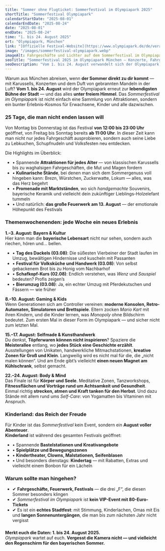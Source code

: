 ```yaml
---
title: "Sommer ohne Flugticket: Sommerfestival im Olympiapark 2025"
shortTitle: "Sommerfestival Olympiapark"
calendarStartDate: "2025-08-01"
calendarEndDate: "2025-08-24"
date: "2025-08-01"
endDate: "2025-08-24"
time: "1. bis 24. August 2025"
ort: "Olympiapark, München"
link: "[Offizielle Festival-Website](https://www.olympiapark.de/de/veranstaltungen/sommerfestival-n4732)"
image: "/images/sommerfestival-olympiapark.webp"
imageAlt: Fahrgeschäfte und Lichter auf dem Sommerfestival im Olympiapark
seoTitle: "Sommerfestival 2025 im Olympiapark München — Konzerte, Fahrgeschäfte und Themenwochenenden"
seoDescription: "Vom 1. bis 24. August verwandelt sich der Olympiapark München in ein buntes Sommerfestival 2025 mit Jahrmarkt, Konzerten, Attraktionen, Kulinarik, Feuerwerk und Familienprogramm."
---
```


Warum aus München abreisen, wenn **der Sommer direkt zu dir kommt** — mit Karussells, Konzerten und dem Duft von gebrannten Mandeln in der Luft? **Vom 1. bis 24. August** wird der Olympiapark erneut zur **lebendigsten Bühne der Stadt** — und das alles **unter freiem Himmel**. Das *Sommerfestival im Olympiapark* ist nicht einfach eine Sammlung von Attraktionen, sondern ein bunter Erlebnis-Kosmos für Erwachsene, Kinder und alle dazwischen.

### 25 Tage, die man nicht enden lassen will

Von Montag bis Donnerstag ist das Festival **von 12:00 bis 23:00 Uhr** geöffnet, von Freitag bis Sonntag bereits **ab 11:00 Uhr**. In dieser Zeit kann man nicht nur jedes Fahrgeschäft ausprobieren, sondern auch seine Liebe zu Lebkuchen, Schupfnudeln und Volksfesten neu entdecken.

Die Highlights im Überblick:

- • Spannende **Attraktionen für jedes Alter** — von klassischen Karussells bis zu waghalsigen Fahrgeschäften, die Mut und Magen fordern  
- • **Kulinarische Stände**, bei denen man sich dem Sommergenuss voll hingeben kann: Brezn, Würstchen, Zuckerwatte, Lokum — alles, was das Herz begehrt  
- • **Promenade mit Marktständen**, wo sich *handgemachte* Souvenirs, bayerische Keramik und vielleicht dein zukünftiger Lieblings-Holzelefant tummeln  
- • Und natürlich: **das große Feuerwerk am 13. August** — der emotionale Höhepunkt des Festivals

### Themenwochenenden: jede Woche ein neues Erlebnis

**1.–3. August: Bayern & Kultur**  
Hier kann man die **bayerische Lebensart** nicht nur sehen, sondern auch riechen, hören und... bellen.

- • **Tag des Dackels (03.08)**: Die süßesten Vierbeiner der Stadt laufen im Umzug, bewältigen Hindernisse und kuscheln mit Passanten  
- • **Festival für Volksküche und Handwerk (03.08)**: Von selbst gebackenem Brot bis zu Honig vom Nachbarhof  
- • **Schafkopf-Kurs (02.08)**: Endlich verstehen, was *Wenz* und *Sauspiel* bedeuten? Profis zeigen’s  
- • **Bierumzug (03.08)**: Ja, ein echter Umzug mit Pferdekutschen und Fässern — wie früher

**8.–10. August: Gaming & Kids**  
Wenn Generationen sich am Controller vereinen: **moderne Konsolen, Retro-Automaten, Simulatoren und Brettspiele**. Eltern zocken *Mario Kart* mit ihren Kindern, und die Kinder lernen, was *Monopoly* ohne Bildschirm bedeutet. Zum ersten Mal in dieser Form im Olympiapark — und sicher nicht zum letzten Mal.

**15.–17. August: Selfmade & Kunsthandwerk**  
Du denkst, **Töpferwaren können nicht inspirieren**? Spaziere die **Meisterallee** entlang, wo **jedes Stück eine Geschichte erzählt**.  
Ausstellungen von Unikaten, handwerkliche Mitmachstationen, **kreative Zonen für Groß und Klein**. Langweilig wird es nicht mal für die, die „nicht malen können“. Und am Ende gibt’s vielleicht **einen neuen Magnet am Kühlschrank**, selbst gemacht.

**22.–24. August: Body & Mind**  
Das Finale ist für **Körper und Seele**. Meditative Zonen, Tanzworkshops, **Fitnessflächen und Vorträge rund um Achtsamkeit und Gesundheit**.  
Einmal richtig **strecken, atmen und Kraft tanken für den Herbst**. Und dazu Stände mit allem rund ums *Self-Care*: von Yogamatten bis Vitaminen mit Anspruch.

### Kinderland: das Reich der Freude

Für Kinder ist das *Sommerfestival* kein Event, sondern ein **August voller Abenteuer**.  
**Kinderland** ist während des gesamten Festivals geöffnet:

- • Spannende **Bastelstationen und Kreativangebote**  
- • **Spielplätze und Bewegungszonen**  
- • **Kindertheater, Clowns, Malstationen, Seifenblasen**  
- • Und besonders dienstags: **Kindertag** — mit Rabatten, Extras und vielleicht einem Bonbon für ein Lächeln

### Warum sollte man hingehen?

- ✔ **Fahrgeschäfte, Feuerwerk, Festivals** — die drei „F“, die diesen Sommer besonders klingen  
- ✔ *Sommerfestival im Olympiapark* ist **kein VIP-Event mit 80-Euro-Tickets**  
- ✔ Es ist ein **echtes Stadtfest**: mit Stimmung, Kinderlachen, Omas mit Eis und **langen Sonnenuntergängen**, die man bis zum nächsten Jahr nicht vergisst

###

**Merkt euch die Daten: 1. bis 24. August 2025.**  
*Olympiapark* wartet auf euch. **Vergesst die Kamera nicht — und vielleicht den Regenschirm für den bayerischen Sommer.**
